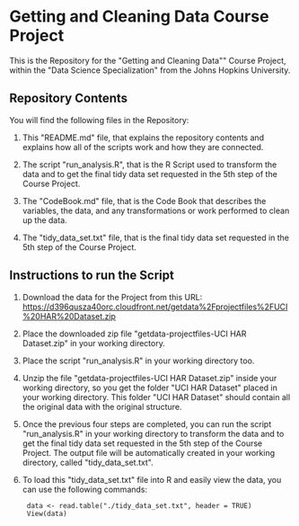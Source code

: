 # Getting and Cleaning Data Course Project  


This is the Repository for the "Getting and Cleaning Data"" Course Project, within the "Data Science Specialization" from the Johns Hopkins University.


## Repository Contents

You will find the following files in the Repository:  

1. This "README.md" file, that explains the repository contents and explains how all of the scripts work and how they are connected.

2. The script "run_analysis.R", that is the R Script used to transform the data and to get the final tidy data set requested in the 5th step of the Course Project.

3. The "CodeBook.md" file, that is the Code Book that describes the variables, the data, and any transformations or work performed to clean up the data.

4. The "tidy_data_set.txt" file, that is the final tidy data set requested in the 5th step of the Course Project.


## Instructions to run the Script

1. Download the data for the Project from this URL:  
https://d396qusza40orc.cloudfront.net/getdata%2Fprojectfiles%2FUCI%20HAR%20Dataset.zip

2. Place the downloaded zip file "getdata-projectfiles-UCI HAR Dataset.zip" in your working directory.

3. Place the script "run_analysis.R" in your working directory too.

4. Unzip the file "getdata-projectfiles-UCI HAR Dataset.zip" inside your working directory, so you get the folder "UCI HAR Dataset" placed in your working directory. This folder "UCI HAR Dataset" should contain all the original data with the original structure.

5. Once the previous four steps are completed, you can run the script "run_analysis.R" in your working directory to transform the data and to get the final tidy data set requested in the 5th step of the Course Project. The output file will be automatically created in your working directory, called "tidy_data_set.txt".

6. To load this "tidy_data_set.txt" file into R and easily view the data, you can use the following commands:  

        data <- read.table("./tidy_data_set.txt", header = TRUE)  
        View(data)

